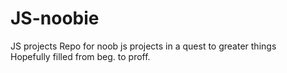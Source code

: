 # JS-noobie
JS projects 
Repo for noob js projects in a quest to greater things  
Hopefully filled from beg. to proff.
